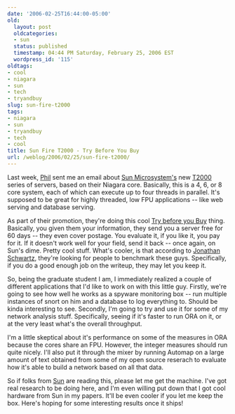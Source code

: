 ```yaml
---
date: '2006-02-25T16:44:00-05:00'
old:
  layout: post
  oldcategories:
  - sun
  status: published
  timestamp: 04:44 PM Saturday, February 25, 2006 EST
  wordpress_id: '115'
oldtags:
- cool
- niagara
- sun
- tech
- tryandbuy
slug: sun-fire-t2000
tags:
- niagara
- sun
- tryandbuy
- tech
- cool
title: Sun Fire T2000 - Try Before You Buy
url: /weblog/2006/02/25/sun-fire-t2000/
---
```


Last week, [Phil](http://blogs.sun.com/roller/page/pwags) sent me
an email about [Sun Microsystem's](http://www.sun.com/) new
[T2000](http://www.sun.com/servers/coolthreads/t2000/) series
of servers, based on their Niagara core.  Basically, this is a 4, 6, or 8
core system, each of which can execute up to four threads in parallel.  It's
supposed to be great for highly threaded, low FPU applications -- like
web serving and database serving.

As part of their promotion, they're doing this cool [Try before you Buy](https://www.sun.com/emrkt/trycoolthreads/index.html) thing.  Basically,
you given them your information, they send you a server free for 60 days -- they
even cover postage.  You evaluate it, if you like it, you pay for it.  If it
doesn't work well for your field, send it back -- once again, on Sun's dime.  Pretty cool stuff.  What's cooler, is that according to [Jonathan Schwartz](http://blogs.sun.com/roller/page/jonathan?entry=niagara_benchmarks), they're looking for people to benchmark these guys.  Specifically, if you
do a good enough job on the writeup, they may let you keep it.

So, being the graduate student I am, I immediately realized a couple of
different applications that I'd like to work on with this little guy.  Firstly,
we're going to see how well he works as a spyware monitoring box -- run multiple
instances of snort on him and a database to log everything to.  Should be
kinda interesting to see.  Secondly, I'm going to try and use it for some of
my network analysis stuff.  Specifically, seeing if it's faster to run ORA on
it, or at the very least what's the overall throughput.

I'm a little skeptical about it's performance on some of the measures in ORA
because the cores share an FPU.  However, the integer measures should run quite
nicely.  I'll also put it through the mixer by running Automap on a large amount
of text obtained from some of my open source reserach to evaluate how it's able
to build a network based on all that data.

So if folks from [Sun](http://www.sun.com/) are reading this, please
let me get the machine.  I've got real research to be doing here, and I'm even
willing put down that I got cool hardware from Sun in my papers.  It'll be even
cooler if you let me keep the box.  Here's hoping for some interesting results
once it ships!